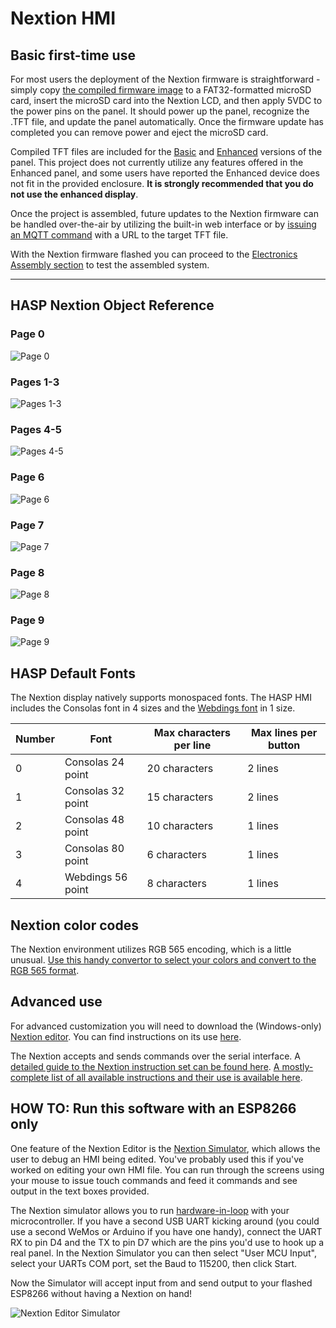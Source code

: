 # Nextion HMI

## Basic first-time use

For most users the deployment of the Nextion firmware is straightforward - simply copy [the compiled firmware image](../Nextion_HMI/HASwitchPlate.tft) to a FAT32-formatted microSD card, insert the microSD card into the Nextion LCD, and then apply 5VDC to the power pins on the panel.  It should power up the panel, recognize the .TFT file, and update the panel automatically.  Once the firmware update has completed you can remove power and eject the microSD card.

Compiled TFT files are included for the [Basic](https://github.com/aderusha/HASwitchPlate/raw/master/Nextion_HMI/HASwitchPlate.tft) and [Enhanced](https://github.com/aderusha/HASwitchPlate/raw/master/Nextion_HMI/HASwitchPlate-Enhanced.tft) versions of the panel.  This project does not currently utilize any features offered in the Enhanced panel, and some users have reported the Enhanced device does not fit in the provided enclosure.  **It is strongly recommended that you do not use the enhanced display**.

Once the project is assembled, future updates to the Nextion firmware can be handled over-the-air by utilizing the built-in web interface or by [issuing an MQTT command](06_MQTT_Control.md#command-syntax) with a URL to the target TFT file.

With the Nextion firmware flashed you can proceed to the [Electronics Assembly section](03_Electronics_Assembly.md) to test the assembled system.

---

## HASP Nextion Object Reference

### Page 0

![Page 0](Images/NextionUI_p0_Init_Screen.png?raw=true)

### Pages 1-3

![Pages 1-3](Images/NextionUI_p1-p3_4buttons.png?raw=true)

### Pages 4-5

![Pages 4-5](Images/NextionUI_p4-p5_3sliders.png?raw=true)

### Page 6

![Page 6](Images/NextionUI_p6_8buttons.png?raw=true)

### Page 7

![Page 7](Images/NextionUI_p7_12buttons.png?raw=true)

### Page 8

![Page 8](Images/NextionUI_p8_5buttons+1slider.png?raw=true)

### Page 9

![Page 9](Images/NextionUI_p9_2buttons+graph.png?raw=true)

## HASP Default Fonts

The Nextion display natively supports monospaced fonts.  The HASP HMI includes the Consolas font in 4 sizes and the [Webdings font](https://en.wikipedia.org/wiki/Webdings#Character_set) in 1 size.

| Number | Font              | Max characters per line | Max lines per button |
|--------|-------------------|-------------------------|----------------------|
| 0      | Consolas 24 point | 20 characters           | 2 lines              |
| 1      | Consolas 32 point | 15 characters           | 2 lines              |
| 2      | Consolas 48 point | 10 characters           | 1 lines              |
| 3      | Consolas 80 point | 6 characters            | 1 lines              |
| 4      | Webdings 56 point | 8 characters            | 1 lines              |

## Nextion color codes

The Nextion environment utilizes RGB 565 encoding, which is a little unusual.  [Use this handy convertor to select your colors and convert to the RGB 565 format](https://nodtem66.github.io/nextion-hmi-color-convert/index.html).

## Advanced use

For advanced customization you will need to download the (Windows-only) [Nextion editor](https://nextion.itead.cc/resource/download/nextion-editor/).  You can find instructions on its use [here](https://www.itead.cc/blog/nextion-editor-a-basic-introduction).

The Nextion accepts and sends commands over the serial interface.  A [detailed guide to the Nextion instruction set can be found here](https://nextion.itead.cc/resources/documents/instruction-set/).  [A mostly-complete list of all available instructions and their use is available here](https://www.itead.cc/wiki/Nextion_Instruction_Set).

## HOW TO: Run this software with an ESP8266 only

One feature of the Nextion Editor is the [Nextion Simulator](https://www.itead.cc/wiki/Nextion_Editor_Quick_Start_Guide#Debug.2C_online_simulator), which allows the user to debug an HMI being edited.  You've probably used this if you've worked on editing your own HMI file.  You can run through the screens using your mouse to issue touch commands and feed it commands and see output in the text boxes provided.

The Nextion simulator allows you to run [hardware-in-loop](https://en.wikipedia.org/wiki/Hardware-in-the-loop_simulation) with your microcontroller.  If you have a second USB UART kicking around (you could use a second WeMos or Arduino if you have one handy), connect the UART RX to pin D4 and the TX to pin D7 which are the pins you'd use to hook up a real panel.  In the Nextion Simulator you can then select "User MCU Input", select your UARTs COM port, set the Baud to 115200, then click Start.

Now the Simulator will accept input from and send output to your flashed ESP8266 without having a Nextion on hand!

![Nextion Editor Simulator](Images/Nextion_Editor_Simulator.png?raw=true)